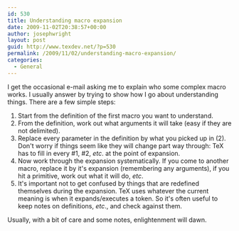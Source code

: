 ```yaml
---
id: 530
title: Understanding macro expansion
date: 2009-11-02T20:38:57+00:00
author: josephwright
layout: post
guid: http://www.texdev.net/?p=530
permalink: /2009/11/02/understanding-macro-expansion/
categories:
  - General
---
```

I get the occasional e-mail asking me to explain who some complex macro works. I usually answer by trying to show how I go about understanding things. There are a few simple steps:
<ol>
	<li>Start from the definition of the first macro you want to understand.</li>
	<li>From the definition, work out what arguments it will take (easy if they are not delimited).</li>
	<li>Replace every parameter in the definition by what you picked up in (2). Don't worry if things seem like they will change part way through: TeX has to fill in every #1, #2, <em>etc</em>. at the point of expansion.</li>
	<li>Now work through the expansion systematically. If you come to another macro, replace it by it's expansion (remembering any arguments), if you hit a primitive, work out what it will do, <em>etc</em>.</li>
	<li>It's important not to get confused by things that are redefined themselves during the expansion. TeX uses whatever the current meaning is when it expands/executes a token. So it's often useful to keep notes on definitions, <em>etc</em>., and check against them.</li>
</ol>
Usually, with a bit of care and some notes, enlightenment will dawn.